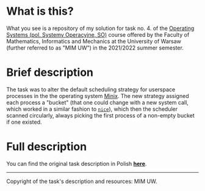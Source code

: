 # What is this?

What you see is a repository of my solution for task no. 4. of the [Operating Systems (pol. Systemy Operacyjne, SO)](https://usosweb.mimuw.edu.pl/kontroler.php?_action=katalog2/przedmioty/pokazPrzedmiot&prz_kod=1000-214bSOB) course offered by the Faculty of Mathematics, Informatics and Mechanics at the University of Warsaw (further referred to as "MIM UW") in the 2021/2022 summer semester.

# Brief description

The task was to alter the default scheduling strategy for userspace processes in the the operating system [Minix](https://github.com/Stichting-MINIX-Research-Foundation/minix/tree/R3.3.0). The new strategy assigned each process a "bucket" (that one could change with a new system call, which worked in a similar fashion to [`nice`](https://linux.die.net/man/1/nice)), which then the scheduler scanned circularly, always picking the first process of a non-empty bucket if one existed. 

# Full description 

You can find the original task description in Polish [**here**](https://github.com/kfernandez31/SO-2-Processor-Emulator/blob/main/task_description.md).

---
Copyright of the task's description and resources: MIM UW.
